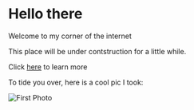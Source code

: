 # Hello there

Welcome to my corner of the internet

This place will be under contstruction for a little while.

Click [here](/docs/about.md) to learn more

To tide you over, here is a cool pic I took:

![First Photo](/docs/assets/images/BlueAngels.png)
